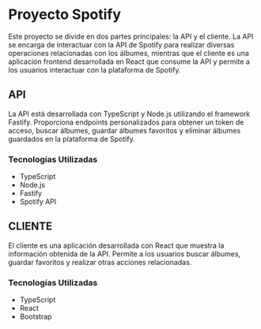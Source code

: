 # Proyecto Spotify

Este proyecto se divide en dos partes principales: la API y el cliente. La API se encarga de interactuar con la API de Spotify para realizar diversas operaciones relacionadas con los álbumes, mientras que el cliente es una aplicación frontend desarrollada en React que consume la API y permite a los usuarios interactuar con la plataforma de Spotify.


## API

La API está desarrollada con TypeScript y Node.js utilizando el framework Fastify. Proporciona endpoints personalizados para obtener un token de acceso, buscar álbumes, guardar álbumes favoritos y eliminar álbumes guardados en la plataforma de Spotify.


### Tecnologías Utilizadas
- TypeScript
- Node.js
- Fastify
- Spotify API

## CLIENTE

El cliente es una aplicación desarrollada con React que muestra la información obtenida de la API. Permite a los usuarios buscar álbumes, guardar favoritos y realizar otras acciones relacionadas.

### Tecnologías Utilizadas
- TypeScript
- React
- Bootstrap
